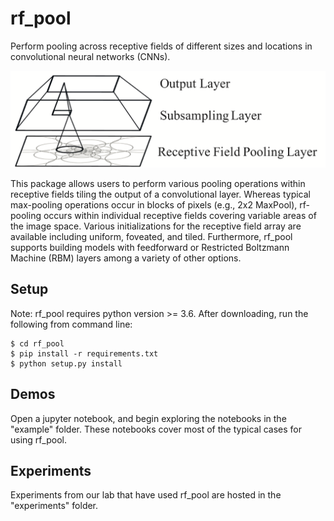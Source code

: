 # rf_pool
Perform pooling across receptive fields of different sizes and locations in
convolutional neural networks (CNNs).

![rf_pool](docs/rf_pooling.png)

This package allows users to perform various pooling operations within receptive
fields tiling the output of a convolutional layer. Whereas typical max-pooling
operations occur in blocks of pixels (e.g., 2x2 MaxPool), rf-pooling occurs
within individual receptive fields covering variable areas of the image space.
Various initializations for the receptive field array are available including
uniform, foveated, and tiled. Furthermore, rf_pool supports building models
with feedforward or Restricted Boltzmann Machine (RBM) layers among a variety
of other options.

## Setup
Note: rf_pool requires python version >= 3.6.
After downloading, run the following from command line:

    $ cd rf_pool
    $ pip install -r requirements.txt
    $ python setup.py install

## Demos
Open a jupyter notebook, and begin exploring the notebooks in the "example" folder.
These notebooks cover most of the typical cases for using rf_pool.

## Experiments
Experiments from our lab that have used rf_pool are hosted in the "experiments" folder.
